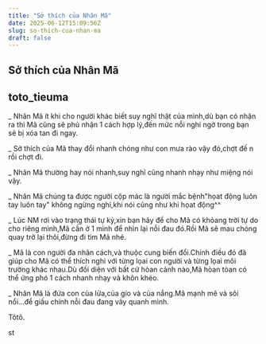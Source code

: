 ```yaml
---
title: "Sở thích của Nhân Mã"
date: 2025-06-12T15:09:56Z
slug: so-thich-cua-nhan-ma
draft: false
---
```


## Sở thích của Nhân Mã

## toto_tieuma

_ Nhân Mã ít khi cho người khác biết suy nghĩ thật của mình,dù bạn có nhận ra thì Mã cũng sẽ phủ nhận 1 cách hợp lý,đến mức nỗi nghi ngờ trong bạn sẽ bị xóa tan đi ngay.

_ Sở thích của Mã thay đổi nhanh chóng như con mưa rào vậy đó,chợt đế
n rồi chợt đi.

_ Nhân Mã thường hay nói nhanh,suy nghĩ cũng nhanh nhạy như miệng nói vậy.

_ Nhân Mã chúng ta được người cộp mác là người mắc bệnh"họat động luôn tay luôn tay" không ngừng nghỉ,khi nói cũng như khi họat động^^

_ Lúc NM rơi vào trạng thái tự kỷ,xin bạn hãy để cho Mã có khỏang trời tự do cho riêng mình,Mã cần ở 1 mình để nhìn lại nỗi đau đó.Rồi Mã sẽ mau chóng quay trở lại thôi,đừng đi tìm Mã nhé.

_ Mã là con người đa nhân cách,và thuộc cung biến đổi.Chính điều đó đã giúp cho Mã có thể thích nghi với từng lọai con người và từng lọai môi trường khác nhau.Dù đối diện với bất cứ hòan cảnh nào,Mã hòan tòan có thể ứng phó 1 cách nhanh nhạy và khôn khéo.

_ Nhân Mã là đứa con của lửa,của gío và của nắng.Mã mạnh mẽ và sôi nổi...để giấu chính nỗi đau đang vây quanh mình.

Tôtô.

st